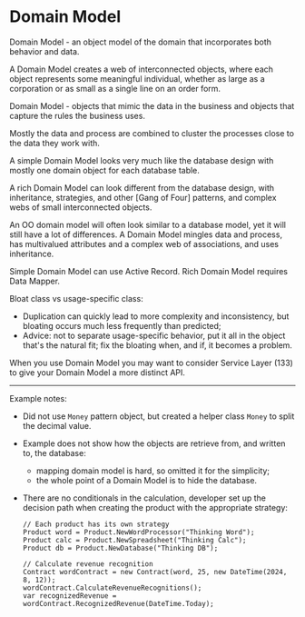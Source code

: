 # Domain Model

Domain Model - an object model of the domain that incorporates both behavior and data.

A Domain Model creates a web of interconnected objects, where each object represents some meaningful individual, whether as large as a corporation or as small as a single line on an order form.

Domain Model - objects that mimic the data in the business and objects that capture the rules the business uses.

Mostly the data and process are combined to cluster the processes close to the data they work with.

A simple Domain Model looks very much like the database design with mostly one domain object for each database table.

A rich Domain Model can look different from the database design, with inheritance, strategies, and other [Gang of Four] patterns, and complex webs of small interconnected objects.

An OO domain model will often look similar to a database model, yet it will still have a lot of differences. A Domain Model mingles data and process, has multivalued attributes and a complex web of associations, and uses inheritance.

Simple Domain Model can use Active Record.
Rich Domain Model requires Data Mapper.

Bloat class vs usage-specific class:

- Duplication can quickly lead to more complexity and inconsistency, but bloating occurs much less frequently than predicted;
- Advice: not to separate usage-specific behavior, put it all in the object that's the natural fit; fix the bloating when, and if, it becomes a problem.

When you use Domain Model you may want to consider Service Layer (133) to give your Domain Model a more distinct API.

---
Example notes:

- Did not use `Money` pattern object, but created a helper class `Money` to split the decimal value.
- Example does not show how the objects are retrieve from, and written to, the database:
  - mapping domain model is hard, so omitted it for the simplicity;
  - the whole point of a Domain Model is to hide the database.
- There are no conditionals in the calculation, developer set up the decision path when creating the product with the appropriate strategy:

  ```
  // Each product has its own strategy
  Product word = Product.NewWordProcessor("Thinking Word");
  Product calc = Product.NewSpreadsheet("Thinking Calc");
  Product db = Product.NewDatabase("Thinking DB");

  // Calculate revenue recognition
  Contract wordContract = new Contract(word, 25, new DateTime(2024, 8, 12));
  wordContract.CalculateRevenueRecognitions();
  var recognizedRevenue = wordContract.RecognizedRevenue(DateTime.Today);
  ```

